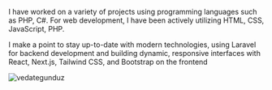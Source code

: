<p>
 I have worked on a variety of projects using programming languages such as PHP, C#. For web development, I have been actively utilizing HTML, CSS, JavaScript, PHP.
</p>
<p>
 I make a point to stay up-to-date with modern technologies, using Laravel for backend development and building dynamic, responsive interfaces with React, Next.js, Tailwind CSS, and Bootstrap on the frontend
</p>

<p><img align="center" src="https://github-readme-stats.vercel.app/api/top-langs?username=vedategunduz&show_icons=true&locale=en&layout=compact" alt="vedategunduz" /></p>
